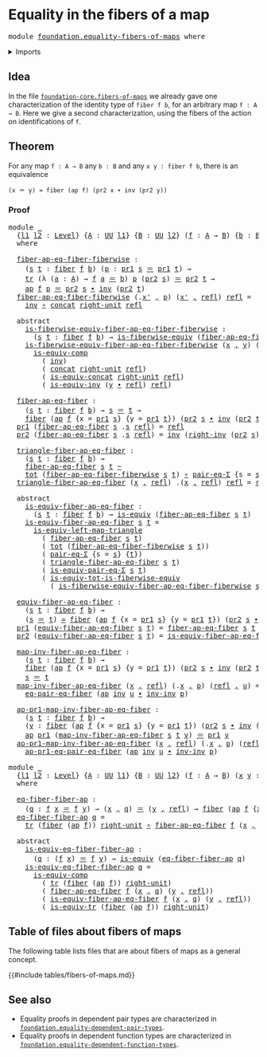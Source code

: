 # Equality in the fibers of a map

<pre class="Agda"><a id="44" class="Keyword">module</a> <a id="51" href="foundation.equality-fibers-of-maps.html" class="Module">foundation.equality-fibers-of-maps</a> <a id="86" class="Keyword">where</a>
</pre>
<details><summary>Imports</summary>

<pre class="Agda"><a id="142" class="Keyword">open</a> <a id="147" class="Keyword">import</a> <a id="154" href="foundation.action-on-identifications-functions.html" class="Module">foundation.action-on-identifications-functions</a>
<a id="201" class="Keyword">open</a> <a id="206" class="Keyword">import</a> <a id="213" href="foundation.dependent-pair-types.html" class="Module">foundation.dependent-pair-types</a>
<a id="245" class="Keyword">open</a> <a id="250" class="Keyword">import</a> <a id="257" href="foundation.identity-types.html" class="Module">foundation.identity-types</a>
<a id="283" class="Keyword">open</a> <a id="288" class="Keyword">import</a> <a id="295" href="foundation.transport-along-identifications.html" class="Module">foundation.transport-along-identifications</a>
<a id="338" class="Keyword">open</a> <a id="343" class="Keyword">import</a> <a id="350" href="foundation.universe-levels.html" class="Module">foundation.universe-levels</a>

<a id="378" class="Keyword">open</a> <a id="383" class="Keyword">import</a> <a id="390" href="foundation-core.equality-dependent-pair-types.html" class="Module">foundation-core.equality-dependent-pair-types</a>
<a id="436" class="Keyword">open</a> <a id="441" class="Keyword">import</a> <a id="448" href="foundation-core.equivalences.html" class="Module">foundation-core.equivalences</a>
<a id="477" class="Keyword">open</a> <a id="482" class="Keyword">import</a> <a id="489" href="foundation-core.families-of-equivalences.html" class="Module">foundation-core.families-of-equivalences</a>
<a id="530" class="Keyword">open</a> <a id="535" class="Keyword">import</a> <a id="542" href="foundation-core.fibers-of-maps.html" class="Module">foundation-core.fibers-of-maps</a>
<a id="573" class="Keyword">open</a> <a id="578" class="Keyword">import</a> <a id="585" href="foundation-core.function-types.html" class="Module">foundation-core.function-types</a>
<a id="616" class="Keyword">open</a> <a id="621" class="Keyword">import</a> <a id="628" href="foundation-core.functoriality-dependent-pair-types.html" class="Module">foundation-core.functoriality-dependent-pair-types</a>
<a id="679" class="Keyword">open</a> <a id="684" class="Keyword">import</a> <a id="691" href="foundation-core.homotopies.html" class="Module">foundation-core.homotopies</a>
</pre>
</details>

## Idea

In the file
[`foundation-core.fibers-of-maps`](foundation-core.fibers-of-maps.md) we already
gave one characterization of the identity type of `fiber f b`, for an arbitrary
map `f : A → B`. Here we give a second characterization, using the fibers of the
action on identifications of `f`.

## Theorem

For any map `f : A → B` any `b : B` and any `x y : fiber f b`, there is an
equivalence

```text
(x ＝ y) ≃ fiber (ap f) (pr2 x ∙ inv (pr2 y))
```

### Proof

<pre class="Agda"><a id="1210" class="Keyword">module</a> <a id="1217" href="foundation.equality-fibers-of-maps.html#1217" class="Module">_</a>
  <a id="1221" class="Symbol">{</a><a id="1222" href="foundation.equality-fibers-of-maps.html#1222" class="Bound">l1</a> <a id="1225" href="foundation.equality-fibers-of-maps.html#1225" class="Bound">l2</a> <a id="1228" class="Symbol">:</a> <a id="1230" href="Agda.Primitive.html#742" class="Postulate">Level</a><a id="1235" class="Symbol">}</a> <a id="1237" class="Symbol">{</a><a id="1238" href="foundation.equality-fibers-of-maps.html#1238" class="Bound">A</a> <a id="1240" class="Symbol">:</a> <a id="1242" href="Agda.Primitive.html#388" class="Primitive">UU</a> <a id="1245" href="foundation.equality-fibers-of-maps.html#1222" class="Bound">l1</a><a id="1247" class="Symbol">}</a> <a id="1249" class="Symbol">{</a><a id="1250" href="foundation.equality-fibers-of-maps.html#1250" class="Bound">B</a> <a id="1252" class="Symbol">:</a> <a id="1254" href="Agda.Primitive.html#388" class="Primitive">UU</a> <a id="1257" href="foundation.equality-fibers-of-maps.html#1225" class="Bound">l2</a><a id="1259" class="Symbol">}</a> <a id="1261" class="Symbol">(</a><a id="1262" href="foundation.equality-fibers-of-maps.html#1262" class="Bound">f</a> <a id="1264" class="Symbol">:</a> <a id="1266" href="foundation.equality-fibers-of-maps.html#1238" class="Bound">A</a> <a id="1268" class="Symbol">→</a> <a id="1270" href="foundation.equality-fibers-of-maps.html#1250" class="Bound">B</a><a id="1271" class="Symbol">)</a> <a id="1273" class="Symbol">{</a><a id="1274" href="foundation.equality-fibers-of-maps.html#1274" class="Bound">b</a> <a id="1276" class="Symbol">:</a> <a id="1278" href="foundation.equality-fibers-of-maps.html#1250" class="Bound">B</a><a id="1279" class="Symbol">}</a>
  <a id="1283" class="Keyword">where</a>

  <a id="1292" href="foundation.equality-fibers-of-maps.html#1292" class="Function">fiber-ap-eq-fiber-fiberwise</a> <a id="1320" class="Symbol">:</a>
    <a id="1326" class="Symbol">(</a><a id="1327" href="foundation.equality-fibers-of-maps.html#1327" class="Bound">s</a> <a id="1329" href="foundation.equality-fibers-of-maps.html#1329" class="Bound">t</a> <a id="1331" class="Symbol">:</a> <a id="1333" href="foundation-core.fibers-of-maps.html#938" class="Function">fiber</a> <a id="1339" href="foundation.equality-fibers-of-maps.html#1262" class="Bound">f</a> <a id="1341" href="foundation.equality-fibers-of-maps.html#1274" class="Bound">b</a><a id="1342" class="Symbol">)</a> <a id="1344" class="Symbol">(</a><a id="1345" href="foundation.equality-fibers-of-maps.html#1345" class="Bound">p</a> <a id="1347" class="Symbol">:</a> <a id="1349" href="foundation.dependent-pair-types.html#681" class="Field">pr1</a> <a id="1353" href="foundation.equality-fibers-of-maps.html#1327" class="Bound">s</a> <a id="1355" href="foundation-core.identity-types.html#2713" class="Function Operator">＝</a> <a id="1357" href="foundation.dependent-pair-types.html#681" class="Field">pr1</a> <a id="1361" href="foundation.equality-fibers-of-maps.html#1329" class="Bound">t</a><a id="1362" class="Symbol">)</a> <a id="1364" class="Symbol">→</a>
    <a id="1370" href="foundation-core.transport-along-identifications.html#832" class="Function">tr</a> <a id="1373" class="Symbol">(λ</a> <a id="1376" class="Symbol">(</a><a id="1377" href="foundation.equality-fibers-of-maps.html#1377" class="Bound">a</a> <a id="1379" class="Symbol">:</a> <a id="1381" href="foundation.equality-fibers-of-maps.html#1238" class="Bound">A</a><a id="1382" class="Symbol">)</a> <a id="1384" class="Symbol">→</a> <a id="1386" href="foundation.equality-fibers-of-maps.html#1262" class="Bound">f</a> <a id="1388" href="foundation.equality-fibers-of-maps.html#1377" class="Bound">a</a> <a id="1390" href="foundation-core.identity-types.html#2713" class="Function Operator">＝</a> <a id="1392" href="foundation.equality-fibers-of-maps.html#1274" class="Bound">b</a><a id="1393" class="Symbol">)</a> <a id="1395" href="foundation.equality-fibers-of-maps.html#1345" class="Bound">p</a> <a id="1397" class="Symbol">(</a><a id="1398" href="foundation.dependent-pair-types.html#693" class="Field">pr2</a> <a id="1402" href="foundation.equality-fibers-of-maps.html#1327" class="Bound">s</a><a id="1403" class="Symbol">)</a> <a id="1405" href="foundation-core.identity-types.html#2713" class="Function Operator">＝</a> <a id="1407" href="foundation.dependent-pair-types.html#693" class="Field">pr2</a> <a id="1411" href="foundation.equality-fibers-of-maps.html#1329" class="Bound">t</a> <a id="1413" class="Symbol">→</a>
    <a id="1419" href="foundation.action-on-identifications-functions.html#730" class="Function">ap</a> <a id="1422" href="foundation.equality-fibers-of-maps.html#1262" class="Bound">f</a> <a id="1424" href="foundation.equality-fibers-of-maps.html#1345" class="Bound">p</a> <a id="1426" href="foundation-core.identity-types.html#2713" class="Function Operator">＝</a> <a id="1428" href="foundation.dependent-pair-types.html#693" class="Field">pr2</a> <a id="1432" href="foundation.equality-fibers-of-maps.html#1327" class="Bound">s</a> <a id="1434" href="foundation-core.identity-types.html#5864" class="Function Operator">∙</a> <a id="1436" href="foundation-core.identity-types.html#6168" class="Function">inv</a> <a id="1440" class="Symbol">(</a><a id="1441" href="foundation.dependent-pair-types.html#693" class="Field">pr2</a> <a id="1445" href="foundation.equality-fibers-of-maps.html#1329" class="Bound">t</a><a id="1446" class="Symbol">)</a>
  <a id="1450" href="foundation.equality-fibers-of-maps.html#1292" class="Function">fiber-ap-eq-fiber-fiberwise</a> <a id="1478" class="Symbol">(</a><a id="1479" class="DottedPattern Symbol">.</a><a id="1480" href="foundation.equality-fibers-of-maps.html#1489" class="DottedPattern Bound">x&#39;</a> <a id="1483" href="foundation.dependent-pair-types.html#787" class="InductiveConstructor Operator">,</a> <a id="1485" href="foundation.equality-fibers-of-maps.html#1485" class="Bound">p</a><a id="1486" class="Symbol">)</a> <a id="1488" class="Symbol">(</a><a id="1489" href="foundation.equality-fibers-of-maps.html#1489" class="Bound">x&#39;</a> <a id="1492" href="foundation.dependent-pair-types.html#787" class="InductiveConstructor Operator">,</a> <a id="1494" href="foundation-core.identity-types.html#2682" class="InductiveConstructor">refl</a><a id="1498" class="Symbol">)</a> <a id="1500" href="foundation-core.identity-types.html#2682" class="InductiveConstructor">refl</a> <a id="1505" class="Symbol">=</a>
    <a id="1511" href="foundation-core.identity-types.html#6168" class="Function">inv</a> <a id="1515" href="foundation-core.function-types.html#455" class="Function Operator">∘</a> <a id="1517" href="foundation-core.identity-types.html#5924" class="Function">concat</a> <a id="1524" href="foundation-core.identity-types.html#8258" class="Function">right-unit</a> <a id="1535" href="foundation-core.identity-types.html#2682" class="InductiveConstructor">refl</a>

  <a id="1543" class="Keyword">abstract</a>
    <a id="1556" href="foundation.equality-fibers-of-maps.html#1556" class="Function">is-fiberwise-equiv-fiber-ap-eq-fiber-fiberwise</a> <a id="1603" class="Symbol">:</a>
      <a id="1611" class="Symbol">(</a><a id="1612" href="foundation.equality-fibers-of-maps.html#1612" class="Bound">s</a> <a id="1614" href="foundation.equality-fibers-of-maps.html#1614" class="Bound">t</a> <a id="1616" class="Symbol">:</a> <a id="1618" href="foundation-core.fibers-of-maps.html#938" class="Function">fiber</a> <a id="1624" href="foundation.equality-fibers-of-maps.html#1262" class="Bound">f</a> <a id="1626" href="foundation.equality-fibers-of-maps.html#1274" class="Bound">b</a><a id="1627" class="Symbol">)</a> <a id="1629" class="Symbol">→</a> <a id="1631" href="foundation-core.families-of-equivalences.html#710" class="Function">is-fiberwise-equiv</a> <a id="1650" class="Symbol">(</a><a id="1651" href="foundation.equality-fibers-of-maps.html#1292" class="Function">fiber-ap-eq-fiber-fiberwise</a> <a id="1679" href="foundation.equality-fibers-of-maps.html#1612" class="Bound">s</a> <a id="1681" href="foundation.equality-fibers-of-maps.html#1614" class="Bound">t</a><a id="1682" class="Symbol">)</a>
    <a id="1688" href="foundation.equality-fibers-of-maps.html#1556" class="Function">is-fiberwise-equiv-fiber-ap-eq-fiber-fiberwise</a> <a id="1735" class="Symbol">(</a><a id="1736" href="foundation.equality-fibers-of-maps.html#1736" class="Bound">x</a> <a id="1738" href="foundation.dependent-pair-types.html#787" class="InductiveConstructor Operator">,</a> <a id="1740" href="foundation.equality-fibers-of-maps.html#1740" class="Bound">y</a><a id="1741" class="Symbol">)</a> <a id="1743" class="Symbol">(</a><a id="1744" class="DottedPattern Symbol">.</a><a id="1745" href="foundation.equality-fibers-of-maps.html#1736" class="DottedPattern Bound">x</a> <a id="1747" href="foundation.dependent-pair-types.html#787" class="InductiveConstructor Operator">,</a> <a id="1749" href="foundation-core.identity-types.html#2682" class="InductiveConstructor">refl</a><a id="1753" class="Symbol">)</a> <a id="1755" href="foundation-core.identity-types.html#2682" class="InductiveConstructor">refl</a> <a id="1760" class="Symbol">=</a>
      <a id="1768" href="foundation-core.equivalences.html#12903" class="Function">is-equiv-comp</a>
        <a id="1790" class="Symbol">(</a> <a id="1792" href="foundation-core.identity-types.html#6168" class="Function">inv</a><a id="1795" class="Symbol">)</a>
        <a id="1805" class="Symbol">(</a> <a id="1807" href="foundation-core.identity-types.html#5924" class="Function">concat</a> <a id="1814" href="foundation-core.identity-types.html#8258" class="Function">right-unit</a> <a id="1825" href="foundation-core.identity-types.html#2682" class="InductiveConstructor">refl</a><a id="1829" class="Symbol">)</a>
        <a id="1839" class="Symbol">(</a> <a id="1841" href="foundation.identity-types.html#2101" class="Function">is-equiv-concat</a> <a id="1857" href="foundation-core.identity-types.html#8258" class="Function">right-unit</a> <a id="1868" href="foundation-core.identity-types.html#2682" class="InductiveConstructor">refl</a><a id="1872" class="Symbol">)</a>
        <a id="1882" class="Symbol">(</a> <a id="1884" href="foundation.identity-types.html#1845" class="Function">is-equiv-inv</a> <a id="1897" class="Symbol">(</a><a id="1898" href="foundation.equality-fibers-of-maps.html#1740" class="Bound">y</a> <a id="1900" href="foundation-core.identity-types.html#5864" class="Function Operator">∙</a> <a id="1902" href="foundation-core.identity-types.html#2682" class="InductiveConstructor">refl</a><a id="1906" class="Symbol">)</a> <a id="1908" href="foundation-core.identity-types.html#2682" class="InductiveConstructor">refl</a><a id="1912" class="Symbol">)</a>

  <a id="1917" href="foundation.equality-fibers-of-maps.html#1917" class="Function">fiber-ap-eq-fiber</a> <a id="1935" class="Symbol">:</a>
    <a id="1941" class="Symbol">(</a><a id="1942" href="foundation.equality-fibers-of-maps.html#1942" class="Bound">s</a> <a id="1944" href="foundation.equality-fibers-of-maps.html#1944" class="Bound">t</a> <a id="1946" class="Symbol">:</a> <a id="1948" href="foundation-core.fibers-of-maps.html#938" class="Function">fiber</a> <a id="1954" href="foundation.equality-fibers-of-maps.html#1262" class="Bound">f</a> <a id="1956" href="foundation.equality-fibers-of-maps.html#1274" class="Bound">b</a><a id="1957" class="Symbol">)</a> <a id="1959" class="Symbol">→</a> <a id="1961" href="foundation.equality-fibers-of-maps.html#1942" class="Bound">s</a> <a id="1963" href="foundation-core.identity-types.html#2713" class="Function Operator">＝</a> <a id="1965" href="foundation.equality-fibers-of-maps.html#1944" class="Bound">t</a> <a id="1967" class="Symbol">→</a>
    <a id="1973" href="foundation-core.fibers-of-maps.html#938" class="Function">fiber</a> <a id="1979" class="Symbol">(</a><a id="1980" href="foundation.action-on-identifications-functions.html#730" class="Function">ap</a> <a id="1983" href="foundation.equality-fibers-of-maps.html#1262" class="Bound">f</a> <a id="1985" class="Symbol">{</a><a id="1986" class="Argument">x</a> <a id="1988" class="Symbol">=</a> <a id="1990" href="foundation.dependent-pair-types.html#681" class="Field">pr1</a> <a id="1994" href="foundation.equality-fibers-of-maps.html#1942" class="Bound">s</a><a id="1995" class="Symbol">}</a> <a id="1997" class="Symbol">{</a><a id="1998" class="Argument">y</a> <a id="2000" class="Symbol">=</a> <a id="2002" href="foundation.dependent-pair-types.html#681" class="Field">pr1</a> <a id="2006" href="foundation.equality-fibers-of-maps.html#1944" class="Bound">t</a><a id="2007" class="Symbol">})</a> <a id="2010" class="Symbol">(</a><a id="2011" href="foundation.dependent-pair-types.html#693" class="Field">pr2</a> <a id="2015" href="foundation.equality-fibers-of-maps.html#1942" class="Bound">s</a> <a id="2017" href="foundation-core.identity-types.html#5864" class="Function Operator">∙</a> <a id="2019" href="foundation-core.identity-types.html#6168" class="Function">inv</a> <a id="2023" class="Symbol">(</a><a id="2024" href="foundation.dependent-pair-types.html#693" class="Field">pr2</a> <a id="2028" href="foundation.equality-fibers-of-maps.html#1944" class="Bound">t</a><a id="2029" class="Symbol">))</a>
  <a id="2034" href="foundation.dependent-pair-types.html#681" class="Field">pr1</a> <a id="2038" class="Symbol">(</a><a id="2039" href="foundation.equality-fibers-of-maps.html#1917" class="Function">fiber-ap-eq-fiber</a> <a id="2057" href="foundation.equality-fibers-of-maps.html#2057" class="Bound">s</a> <a id="2059" class="DottedPattern Symbol">.</a><a id="2060" href="foundation.equality-fibers-of-maps.html#2057" class="DottedPattern Bound">s</a> <a id="2062" href="foundation-core.identity-types.html#2682" class="InductiveConstructor">refl</a><a id="2066" class="Symbol">)</a> <a id="2068" class="Symbol">=</a> <a id="2070" href="foundation-core.identity-types.html#2682" class="InductiveConstructor">refl</a>
  <a id="2077" href="foundation.dependent-pair-types.html#693" class="Field">pr2</a> <a id="2081" class="Symbol">(</a><a id="2082" href="foundation.equality-fibers-of-maps.html#1917" class="Function">fiber-ap-eq-fiber</a> <a id="2100" href="foundation.equality-fibers-of-maps.html#2100" class="Bound">s</a> <a id="2102" class="DottedPattern Symbol">.</a><a id="2103" href="foundation.equality-fibers-of-maps.html#2100" class="DottedPattern Bound">s</a> <a id="2105" href="foundation-core.identity-types.html#2682" class="InductiveConstructor">refl</a><a id="2109" class="Symbol">)</a> <a id="2111" class="Symbol">=</a> <a id="2113" href="foundation-core.identity-types.html#6168" class="Function">inv</a> <a id="2117" class="Symbol">(</a><a id="2118" href="foundation-core.identity-types.html#8515" class="Function">right-inv</a> <a id="2128" class="Symbol">(</a><a id="2129" href="foundation.dependent-pair-types.html#693" class="Field">pr2</a> <a id="2133" href="foundation.equality-fibers-of-maps.html#2100" class="Bound">s</a><a id="2134" class="Symbol">))</a>

  <a id="2140" href="foundation.equality-fibers-of-maps.html#2140" class="Function">triangle-fiber-ap-eq-fiber</a> <a id="2167" class="Symbol">:</a>
    <a id="2173" class="Symbol">(</a><a id="2174" href="foundation.equality-fibers-of-maps.html#2174" class="Bound">s</a> <a id="2176" href="foundation.equality-fibers-of-maps.html#2176" class="Bound">t</a> <a id="2178" class="Symbol">:</a> <a id="2180" href="foundation-core.fibers-of-maps.html#938" class="Function">fiber</a> <a id="2186" href="foundation.equality-fibers-of-maps.html#1262" class="Bound">f</a> <a id="2188" href="foundation.equality-fibers-of-maps.html#1274" class="Bound">b</a><a id="2189" class="Symbol">)</a> <a id="2191" class="Symbol">→</a>
    <a id="2197" href="foundation.equality-fibers-of-maps.html#1917" class="Function">fiber-ap-eq-fiber</a> <a id="2215" href="foundation.equality-fibers-of-maps.html#2174" class="Bound">s</a> <a id="2217" href="foundation.equality-fibers-of-maps.html#2176" class="Bound">t</a> <a id="2219" href="foundation-core.homotopies.html#2535" class="Function Operator">~</a>
    <a id="2225" href="foundation-core.functoriality-dependent-pair-types.html#1564" class="Function">tot</a> <a id="2229" class="Symbol">(</a><a id="2230" href="foundation.equality-fibers-of-maps.html#1292" class="Function">fiber-ap-eq-fiber-fiberwise</a> <a id="2258" href="foundation.equality-fibers-of-maps.html#2174" class="Bound">s</a> <a id="2260" href="foundation.equality-fibers-of-maps.html#2176" class="Bound">t</a><a id="2261" class="Symbol">)</a> <a id="2263" href="foundation-core.function-types.html#455" class="Function Operator">∘</a> <a id="2265" href="foundation-core.equality-dependent-pair-types.html#1246" class="Function">pair-eq-Σ</a> <a id="2275" class="Symbol">{</a><a id="2276" class="Argument">s</a> <a id="2278" class="Symbol">=</a> <a id="2280" href="foundation.equality-fibers-of-maps.html#2174" class="Bound">s</a><a id="2281" class="Symbol">}</a> <a id="2283" class="Symbol">{</a><a id="2284" href="foundation.equality-fibers-of-maps.html#2176" class="Bound">t</a><a id="2285" class="Symbol">}</a>
  <a id="2289" href="foundation.equality-fibers-of-maps.html#2140" class="Function">triangle-fiber-ap-eq-fiber</a> <a id="2316" class="Symbol">(</a><a id="2317" href="foundation.equality-fibers-of-maps.html#2317" class="Bound">x</a> <a id="2319" href="foundation.dependent-pair-types.html#787" class="InductiveConstructor Operator">,</a> <a id="2321" href="foundation-core.identity-types.html#2682" class="InductiveConstructor">refl</a><a id="2325" class="Symbol">)</a> <a id="2327" class="DottedPattern Symbol">.(</a><a id="2329" href="foundation.equality-fibers-of-maps.html#2317" class="DottedPattern Bound">x</a> <a id="2331" href="foundation.dependent-pair-types.html#787" class="DottedPattern InductiveConstructor Operator">,</a> <a id="2333" href="foundation-core.identity-types.html#2682" class="DottedPattern InductiveConstructor">refl</a><a id="2337" class="DottedPattern Symbol">)</a> <a id="2339" href="foundation-core.identity-types.html#2682" class="InductiveConstructor">refl</a> <a id="2344" class="Symbol">=</a> <a id="2346" href="foundation-core.identity-types.html#2682" class="InductiveConstructor">refl</a>

  <a id="2354" class="Keyword">abstract</a>
    <a id="2367" href="foundation.equality-fibers-of-maps.html#2367" class="Function">is-equiv-fiber-ap-eq-fiber</a> <a id="2394" class="Symbol">:</a>
      <a id="2402" class="Symbol">(</a><a id="2403" href="foundation.equality-fibers-of-maps.html#2403" class="Bound">s</a> <a id="2405" href="foundation.equality-fibers-of-maps.html#2405" class="Bound">t</a> <a id="2407" class="Symbol">:</a> <a id="2409" href="foundation-core.fibers-of-maps.html#938" class="Function">fiber</a> <a id="2415" href="foundation.equality-fibers-of-maps.html#1262" class="Bound">f</a> <a id="2417" href="foundation.equality-fibers-of-maps.html#1274" class="Bound">b</a><a id="2418" class="Symbol">)</a> <a id="2420" class="Symbol">→</a> <a id="2422" href="foundation-core.equivalences.html#1532" class="Function">is-equiv</a> <a id="2431" class="Symbol">(</a><a id="2432" href="foundation.equality-fibers-of-maps.html#1917" class="Function">fiber-ap-eq-fiber</a> <a id="2450" href="foundation.equality-fibers-of-maps.html#2403" class="Bound">s</a> <a id="2452" href="foundation.equality-fibers-of-maps.html#2405" class="Bound">t</a><a id="2453" class="Symbol">)</a>
    <a id="2459" href="foundation.equality-fibers-of-maps.html#2367" class="Function">is-equiv-fiber-ap-eq-fiber</a> <a id="2486" href="foundation.equality-fibers-of-maps.html#2486" class="Bound">s</a> <a id="2488" href="foundation.equality-fibers-of-maps.html#2488" class="Bound">t</a> <a id="2490" class="Symbol">=</a>
      <a id="2498" href="foundation-core.equivalences.html#10197" class="Function">is-equiv-left-map-triangle</a>
        <a id="2533" class="Symbol">(</a> <a id="2535" href="foundation.equality-fibers-of-maps.html#1917" class="Function">fiber-ap-eq-fiber</a> <a id="2553" href="foundation.equality-fibers-of-maps.html#2486" class="Bound">s</a> <a id="2555" href="foundation.equality-fibers-of-maps.html#2488" class="Bound">t</a><a id="2556" class="Symbol">)</a>
        <a id="2566" class="Symbol">(</a> <a id="2568" href="foundation-core.functoriality-dependent-pair-types.html#1564" class="Function">tot</a> <a id="2572" class="Symbol">(</a><a id="2573" href="foundation.equality-fibers-of-maps.html#1292" class="Function">fiber-ap-eq-fiber-fiberwise</a> <a id="2601" href="foundation.equality-fibers-of-maps.html#2486" class="Bound">s</a> <a id="2603" href="foundation.equality-fibers-of-maps.html#2488" class="Bound">t</a><a id="2604" class="Symbol">))</a>
        <a id="2615" class="Symbol">(</a> <a id="2617" href="foundation-core.equality-dependent-pair-types.html#1246" class="Function">pair-eq-Σ</a> <a id="2627" class="Symbol">{</a><a id="2628" class="Argument">s</a> <a id="2630" class="Symbol">=</a> <a id="2632" href="foundation.equality-fibers-of-maps.html#2486" class="Bound">s</a><a id="2633" class="Symbol">}</a> <a id="2635" class="Symbol">{</a><a id="2636" href="foundation.equality-fibers-of-maps.html#2488" class="Bound">t</a><a id="2637" class="Symbol">})</a>
        <a id="2648" class="Symbol">(</a> <a id="2650" href="foundation.equality-fibers-of-maps.html#2140" class="Function">triangle-fiber-ap-eq-fiber</a> <a id="2677" href="foundation.equality-fibers-of-maps.html#2486" class="Bound">s</a> <a id="2679" href="foundation.equality-fibers-of-maps.html#2488" class="Bound">t</a><a id="2680" class="Symbol">)</a>
        <a id="2690" class="Symbol">(</a> <a id="2692" href="foundation-core.equality-dependent-pair-types.html#2808" class="Function">is-equiv-pair-eq-Σ</a> <a id="2711" href="foundation.equality-fibers-of-maps.html#2486" class="Bound">s</a> <a id="2713" href="foundation.equality-fibers-of-maps.html#2488" class="Bound">t</a><a id="2714" class="Symbol">)</a>
        <a id="2724" class="Symbol">(</a> <a id="2726" href="foundation-core.functoriality-dependent-pair-types.html#6131" class="Function">is-equiv-tot-is-fiberwise-equiv</a>
          <a id="2768" class="Symbol">(</a> <a id="2770" href="foundation.equality-fibers-of-maps.html#1556" class="Function">is-fiberwise-equiv-fiber-ap-eq-fiber-fiberwise</a> <a id="2817" href="foundation.equality-fibers-of-maps.html#2486" class="Bound">s</a> <a id="2819" href="foundation.equality-fibers-of-maps.html#2488" class="Bound">t</a><a id="2820" class="Symbol">))</a>

  <a id="2826" href="foundation.equality-fibers-of-maps.html#2826" class="Function">equiv-fiber-ap-eq-fiber</a> <a id="2850" class="Symbol">:</a>
    <a id="2856" class="Symbol">(</a><a id="2857" href="foundation.equality-fibers-of-maps.html#2857" class="Bound">s</a> <a id="2859" href="foundation.equality-fibers-of-maps.html#2859" class="Bound">t</a> <a id="2861" class="Symbol">:</a> <a id="2863" href="foundation-core.fibers-of-maps.html#938" class="Function">fiber</a> <a id="2869" href="foundation.equality-fibers-of-maps.html#1262" class="Bound">f</a> <a id="2871" href="foundation.equality-fibers-of-maps.html#1274" class="Bound">b</a><a id="2872" class="Symbol">)</a> <a id="2874" class="Symbol">→</a>
    <a id="2880" class="Symbol">(</a><a id="2881" href="foundation.equality-fibers-of-maps.html#2857" class="Bound">s</a> <a id="2883" href="foundation-core.identity-types.html#2713" class="Function Operator">＝</a> <a id="2885" href="foundation.equality-fibers-of-maps.html#2859" class="Bound">t</a><a id="2886" class="Symbol">)</a> <a id="2888" href="foundation-core.equivalences.html#2554" class="Function Operator">≃</a> <a id="2890" href="foundation-core.fibers-of-maps.html#938" class="Function">fiber</a> <a id="2896" class="Symbol">(</a><a id="2897" href="foundation.action-on-identifications-functions.html#730" class="Function">ap</a> <a id="2900" href="foundation.equality-fibers-of-maps.html#1262" class="Bound">f</a> <a id="2902" class="Symbol">{</a><a id="2903" class="Argument">x</a> <a id="2905" class="Symbol">=</a> <a id="2907" href="foundation.dependent-pair-types.html#681" class="Field">pr1</a> <a id="2911" href="foundation.equality-fibers-of-maps.html#2857" class="Bound">s</a><a id="2912" class="Symbol">}</a> <a id="2914" class="Symbol">{</a><a id="2915" class="Argument">y</a> <a id="2917" class="Symbol">=</a> <a id="2919" href="foundation.dependent-pair-types.html#681" class="Field">pr1</a> <a id="2923" href="foundation.equality-fibers-of-maps.html#2859" class="Bound">t</a><a id="2924" class="Symbol">})</a> <a id="2927" class="Symbol">(</a><a id="2928" href="foundation.dependent-pair-types.html#693" class="Field">pr2</a> <a id="2932" href="foundation.equality-fibers-of-maps.html#2857" class="Bound">s</a> <a id="2934" href="foundation-core.identity-types.html#5864" class="Function Operator">∙</a> <a id="2936" href="foundation-core.identity-types.html#6168" class="Function">inv</a> <a id="2940" class="Symbol">(</a><a id="2941" href="foundation.dependent-pair-types.html#693" class="Field">pr2</a> <a id="2945" href="foundation.equality-fibers-of-maps.html#2859" class="Bound">t</a><a id="2946" class="Symbol">))</a>
  <a id="2951" href="foundation.dependent-pair-types.html#681" class="Field">pr1</a> <a id="2955" class="Symbol">(</a><a id="2956" href="foundation.equality-fibers-of-maps.html#2826" class="Function">equiv-fiber-ap-eq-fiber</a> <a id="2980" href="foundation.equality-fibers-of-maps.html#2980" class="Bound">s</a> <a id="2982" href="foundation.equality-fibers-of-maps.html#2982" class="Bound">t</a><a id="2983" class="Symbol">)</a> <a id="2985" class="Symbol">=</a> <a id="2987" href="foundation.equality-fibers-of-maps.html#1917" class="Function">fiber-ap-eq-fiber</a> <a id="3005" href="foundation.equality-fibers-of-maps.html#2980" class="Bound">s</a> <a id="3007" href="foundation.equality-fibers-of-maps.html#2982" class="Bound">t</a>
  <a id="3011" href="foundation.dependent-pair-types.html#693" class="Field">pr2</a> <a id="3015" class="Symbol">(</a><a id="3016" href="foundation.equality-fibers-of-maps.html#2826" class="Function">equiv-fiber-ap-eq-fiber</a> <a id="3040" href="foundation.equality-fibers-of-maps.html#3040" class="Bound">s</a> <a id="3042" href="foundation.equality-fibers-of-maps.html#3042" class="Bound">t</a><a id="3043" class="Symbol">)</a> <a id="3045" class="Symbol">=</a> <a id="3047" href="foundation.equality-fibers-of-maps.html#2367" class="Function">is-equiv-fiber-ap-eq-fiber</a> <a id="3074" href="foundation.equality-fibers-of-maps.html#3040" class="Bound">s</a> <a id="3076" href="foundation.equality-fibers-of-maps.html#3042" class="Bound">t</a>

  <a id="3081" href="foundation.equality-fibers-of-maps.html#3081" class="Function">map-inv-fiber-ap-eq-fiber</a> <a id="3107" class="Symbol">:</a>
    <a id="3113" class="Symbol">(</a><a id="3114" href="foundation.equality-fibers-of-maps.html#3114" class="Bound">s</a> <a id="3116" href="foundation.equality-fibers-of-maps.html#3116" class="Bound">t</a> <a id="3118" class="Symbol">:</a> <a id="3120" href="foundation-core.fibers-of-maps.html#938" class="Function">fiber</a> <a id="3126" href="foundation.equality-fibers-of-maps.html#1262" class="Bound">f</a> <a id="3128" href="foundation.equality-fibers-of-maps.html#1274" class="Bound">b</a><a id="3129" class="Symbol">)</a> <a id="3131" class="Symbol">→</a>
    <a id="3137" href="foundation-core.fibers-of-maps.html#938" class="Function">fiber</a> <a id="3143" class="Symbol">(</a><a id="3144" href="foundation.action-on-identifications-functions.html#730" class="Function">ap</a> <a id="3147" href="foundation.equality-fibers-of-maps.html#1262" class="Bound">f</a> <a id="3149" class="Symbol">{</a><a id="3150" class="Argument">x</a> <a id="3152" class="Symbol">=</a> <a id="3154" href="foundation.dependent-pair-types.html#681" class="Field">pr1</a> <a id="3158" href="foundation.equality-fibers-of-maps.html#3114" class="Bound">s</a><a id="3159" class="Symbol">}</a> <a id="3161" class="Symbol">{</a><a id="3162" class="Argument">y</a> <a id="3164" class="Symbol">=</a> <a id="3166" href="foundation.dependent-pair-types.html#681" class="Field">pr1</a> <a id="3170" href="foundation.equality-fibers-of-maps.html#3116" class="Bound">t</a><a id="3171" class="Symbol">})</a> <a id="3174" class="Symbol">(</a><a id="3175" href="foundation.dependent-pair-types.html#693" class="Field">pr2</a> <a id="3179" href="foundation.equality-fibers-of-maps.html#3114" class="Bound">s</a> <a id="3181" href="foundation-core.identity-types.html#5864" class="Function Operator">∙</a> <a id="3183" href="foundation-core.identity-types.html#6168" class="Function">inv</a> <a id="3187" class="Symbol">(</a><a id="3188" href="foundation.dependent-pair-types.html#693" class="Field">pr2</a> <a id="3192" href="foundation.equality-fibers-of-maps.html#3116" class="Bound">t</a><a id="3193" class="Symbol">))</a> <a id="3196" class="Symbol">→</a>
    <a id="3202" href="foundation.equality-fibers-of-maps.html#3114" class="Bound">s</a> <a id="3204" href="foundation-core.identity-types.html#2713" class="Function Operator">＝</a> <a id="3206" href="foundation.equality-fibers-of-maps.html#3116" class="Bound">t</a>
  <a id="3210" href="foundation.equality-fibers-of-maps.html#3081" class="Function">map-inv-fiber-ap-eq-fiber</a> <a id="3236" class="Symbol">(</a><a id="3237" href="foundation.equality-fibers-of-maps.html#3237" class="Bound">x</a> <a id="3239" href="foundation.dependent-pair-types.html#787" class="InductiveConstructor Operator">,</a> <a id="3241" href="foundation-core.identity-types.html#2682" class="InductiveConstructor">refl</a><a id="3245" class="Symbol">)</a> <a id="3247" class="Symbol">(</a><a id="3248" class="DottedPattern Symbol">.</a><a id="3249" href="foundation.equality-fibers-of-maps.html#3237" class="DottedPattern Bound">x</a> <a id="3251" href="foundation.dependent-pair-types.html#787" class="InductiveConstructor Operator">,</a> <a id="3253" href="foundation.equality-fibers-of-maps.html#3253" class="Bound">p</a><a id="3254" class="Symbol">)</a> <a id="3256" class="Symbol">(</a><a id="3257" href="foundation-core.identity-types.html#2682" class="InductiveConstructor">refl</a> <a id="3262" href="foundation.dependent-pair-types.html#787" class="InductiveConstructor Operator">,</a> <a id="3264" href="foundation.equality-fibers-of-maps.html#3264" class="Bound">u</a><a id="3265" class="Symbol">)</a> <a id="3267" class="Symbol">=</a>
    <a id="3273" href="foundation-core.equality-dependent-pair-types.html#1565" class="Function">eq-pair-eq-fiber</a> <a id="3290" class="Symbol">(</a><a id="3291" href="foundation.action-on-identifications-functions.html#730" class="Function">ap</a> <a id="3294" href="foundation-core.identity-types.html#6168" class="Function">inv</a> <a id="3298" href="foundation.equality-fibers-of-maps.html#3264" class="Bound">u</a> <a id="3300" href="foundation-core.identity-types.html#5864" class="Function Operator">∙</a> <a id="3302" href="foundation-core.identity-types.html#8700" class="Function">inv-inv</a> <a id="3310" href="foundation.equality-fibers-of-maps.html#3253" class="Bound">p</a><a id="3311" class="Symbol">)</a>

  <a id="3316" href="foundation.equality-fibers-of-maps.html#3316" class="Function">ap-pr1-map-inv-fiber-ap-eq-fiber</a> <a id="3349" class="Symbol">:</a>
    <a id="3355" class="Symbol">(</a><a id="3356" href="foundation.equality-fibers-of-maps.html#3356" class="Bound">s</a> <a id="3358" href="foundation.equality-fibers-of-maps.html#3358" class="Bound">t</a> <a id="3360" class="Symbol">:</a> <a id="3362" href="foundation-core.fibers-of-maps.html#938" class="Function">fiber</a> <a id="3368" href="foundation.equality-fibers-of-maps.html#1262" class="Bound">f</a> <a id="3370" href="foundation.equality-fibers-of-maps.html#1274" class="Bound">b</a><a id="3371" class="Symbol">)</a> <a id="3373" class="Symbol">→</a>
    <a id="3379" class="Symbol">(</a><a id="3380" href="foundation.equality-fibers-of-maps.html#3380" class="Bound">v</a> <a id="3382" class="Symbol">:</a> <a id="3384" href="foundation-core.fibers-of-maps.html#938" class="Function">fiber</a> <a id="3390" class="Symbol">(</a><a id="3391" href="foundation.action-on-identifications-functions.html#730" class="Function">ap</a> <a id="3394" href="foundation.equality-fibers-of-maps.html#1262" class="Bound">f</a> <a id="3396" class="Symbol">{</a><a id="3397" class="Argument">x</a> <a id="3399" class="Symbol">=</a> <a id="3401" href="foundation.dependent-pair-types.html#681" class="Field">pr1</a> <a id="3405" href="foundation.equality-fibers-of-maps.html#3356" class="Bound">s</a><a id="3406" class="Symbol">}</a> <a id="3408" class="Symbol">{</a><a id="3409" class="Argument">y</a> <a id="3411" class="Symbol">=</a> <a id="3413" href="foundation.dependent-pair-types.html#681" class="Field">pr1</a> <a id="3417" href="foundation.equality-fibers-of-maps.html#3358" class="Bound">t</a><a id="3418" class="Symbol">})</a> <a id="3421" class="Symbol">(</a><a id="3422" href="foundation.dependent-pair-types.html#693" class="Field">pr2</a> <a id="3426" href="foundation.equality-fibers-of-maps.html#3356" class="Bound">s</a> <a id="3428" href="foundation-core.identity-types.html#5864" class="Function Operator">∙</a> <a id="3430" href="foundation-core.identity-types.html#6168" class="Function">inv</a> <a id="3434" class="Symbol">(</a><a id="3435" href="foundation.dependent-pair-types.html#693" class="Field">pr2</a> <a id="3439" href="foundation.equality-fibers-of-maps.html#3358" class="Bound">t</a><a id="3440" class="Symbol">)))</a> <a id="3444" class="Symbol">→</a>
    <a id="3450" href="foundation.action-on-identifications-functions.html#730" class="Function">ap</a> <a id="3453" href="foundation.dependent-pair-types.html#681" class="Field">pr1</a> <a id="3457" class="Symbol">(</a><a id="3458" href="foundation.equality-fibers-of-maps.html#3081" class="Function">map-inv-fiber-ap-eq-fiber</a> <a id="3484" href="foundation.equality-fibers-of-maps.html#3356" class="Bound">s</a> <a id="3486" href="foundation.equality-fibers-of-maps.html#3358" class="Bound">t</a> <a id="3488" href="foundation.equality-fibers-of-maps.html#3380" class="Bound">v</a><a id="3489" class="Symbol">)</a> <a id="3491" href="foundation-core.identity-types.html#2713" class="Function Operator">＝</a> <a id="3493" href="foundation.dependent-pair-types.html#681" class="Field">pr1</a> <a id="3497" href="foundation.equality-fibers-of-maps.html#3380" class="Bound">v</a>
  <a id="3501" href="foundation.equality-fibers-of-maps.html#3316" class="Function">ap-pr1-map-inv-fiber-ap-eq-fiber</a> <a id="3534" class="Symbol">(</a><a id="3535" href="foundation.equality-fibers-of-maps.html#3535" class="Bound">x</a> <a id="3537" href="foundation.dependent-pair-types.html#787" class="InductiveConstructor Operator">,</a> <a id="3539" href="foundation-core.identity-types.html#2682" class="InductiveConstructor">refl</a><a id="3543" class="Symbol">)</a> <a id="3545" class="Symbol">(</a><a id="3546" class="DottedPattern Symbol">.</a><a id="3547" href="foundation.equality-fibers-of-maps.html#3535" class="DottedPattern Bound">x</a> <a id="3549" href="foundation.dependent-pair-types.html#787" class="InductiveConstructor Operator">,</a> <a id="3551" href="foundation.equality-fibers-of-maps.html#3551" class="Bound">p</a><a id="3552" class="Symbol">)</a> <a id="3554" class="Symbol">(</a><a id="3555" href="foundation-core.identity-types.html#2682" class="InductiveConstructor">refl</a> <a id="3560" href="foundation.dependent-pair-types.html#787" class="InductiveConstructor Operator">,</a> <a id="3562" href="foundation.equality-fibers-of-maps.html#3562" class="Bound">u</a><a id="3563" class="Symbol">)</a> <a id="3565" class="Symbol">=</a>
    <a id="3571" href="foundation-core.equality-dependent-pair-types.html#1932" class="Function">ap-pr1-eq-pair-eq-fiber</a> <a id="3595" class="Symbol">(</a><a id="3596" href="foundation.action-on-identifications-functions.html#730" class="Function">ap</a> <a id="3599" href="foundation-core.identity-types.html#6168" class="Function">inv</a> <a id="3603" href="foundation.equality-fibers-of-maps.html#3562" class="Bound">u</a> <a id="3605" href="foundation-core.identity-types.html#5864" class="Function Operator">∙</a> <a id="3607" href="foundation-core.identity-types.html#8700" class="Function">inv-inv</a> <a id="3615" href="foundation.equality-fibers-of-maps.html#3551" class="Bound">p</a><a id="3616" class="Symbol">)</a>

<a id="3619" class="Keyword">module</a> <a id="3626" href="foundation.equality-fibers-of-maps.html#3626" class="Module">_</a>
  <a id="3630" class="Symbol">{</a><a id="3631" href="foundation.equality-fibers-of-maps.html#3631" class="Bound">l1</a> <a id="3634" href="foundation.equality-fibers-of-maps.html#3634" class="Bound">l2</a> <a id="3637" class="Symbol">:</a> <a id="3639" href="Agda.Primitive.html#742" class="Postulate">Level</a><a id="3644" class="Symbol">}</a> <a id="3646" class="Symbol">{</a><a id="3647" href="foundation.equality-fibers-of-maps.html#3647" class="Bound">A</a> <a id="3649" class="Symbol">:</a> <a id="3651" href="Agda.Primitive.html#388" class="Primitive">UU</a> <a id="3654" href="foundation.equality-fibers-of-maps.html#3631" class="Bound">l1</a><a id="3656" class="Symbol">}</a> <a id="3658" class="Symbol">{</a><a id="3659" href="foundation.equality-fibers-of-maps.html#3659" class="Bound">B</a> <a id="3661" class="Symbol">:</a> <a id="3663" href="Agda.Primitive.html#388" class="Primitive">UU</a> <a id="3666" href="foundation.equality-fibers-of-maps.html#3634" class="Bound">l2</a><a id="3668" class="Symbol">}</a> <a id="3670" class="Symbol">(</a><a id="3671" href="foundation.equality-fibers-of-maps.html#3671" class="Bound">f</a> <a id="3673" class="Symbol">:</a> <a id="3675" href="foundation.equality-fibers-of-maps.html#3647" class="Bound">A</a> <a id="3677" class="Symbol">→</a> <a id="3679" href="foundation.equality-fibers-of-maps.html#3659" class="Bound">B</a><a id="3680" class="Symbol">)</a> <a id="3682" class="Symbol">(</a><a id="3683" href="foundation.equality-fibers-of-maps.html#3683" class="Bound">x</a> <a id="3685" href="foundation.equality-fibers-of-maps.html#3685" class="Bound">y</a> <a id="3687" class="Symbol">:</a> <a id="3689" href="foundation.equality-fibers-of-maps.html#3647" class="Bound">A</a><a id="3690" class="Symbol">)</a>
  <a id="3694" class="Keyword">where</a>

  <a id="3703" href="foundation.equality-fibers-of-maps.html#3703" class="Function">eq-fiber-fiber-ap</a> <a id="3721" class="Symbol">:</a>
    <a id="3727" class="Symbol">(</a><a id="3728" href="foundation.equality-fibers-of-maps.html#3728" class="Bound">q</a> <a id="3730" class="Symbol">:</a> <a id="3732" href="foundation.equality-fibers-of-maps.html#3671" class="Bound">f</a> <a id="3734" href="foundation.equality-fibers-of-maps.html#3683" class="Bound">x</a> <a id="3736" href="foundation-core.identity-types.html#2713" class="Function Operator">＝</a> <a id="3738" href="foundation.equality-fibers-of-maps.html#3671" class="Bound">f</a> <a id="3740" href="foundation.equality-fibers-of-maps.html#3685" class="Bound">y</a><a id="3741" class="Symbol">)</a> <a id="3743" class="Symbol">→</a> <a id="3745" class="Symbol">(</a><a id="3746" href="foundation.equality-fibers-of-maps.html#3683" class="Bound">x</a> <a id="3748" href="foundation.dependent-pair-types.html#787" class="InductiveConstructor Operator">,</a> <a id="3750" href="foundation.equality-fibers-of-maps.html#3728" class="Bound">q</a><a id="3751" class="Symbol">)</a> <a id="3753" href="foundation-core.identity-types.html#2713" class="Function Operator">＝</a> <a id="3755" class="Symbol">(</a><a id="3756" href="foundation.equality-fibers-of-maps.html#3685" class="Bound">y</a> <a id="3758" href="foundation.dependent-pair-types.html#787" class="InductiveConstructor Operator">,</a> <a id="3760" href="foundation-core.identity-types.html#2682" class="InductiveConstructor">refl</a><a id="3764" class="Symbol">)</a> <a id="3766" class="Symbol">→</a> <a id="3768" href="foundation-core.fibers-of-maps.html#938" class="Function">fiber</a> <a id="3774" class="Symbol">(</a><a id="3775" href="foundation.action-on-identifications-functions.html#730" class="Function">ap</a> <a id="3778" href="foundation.equality-fibers-of-maps.html#3671" class="Bound">f</a> <a id="3780" class="Symbol">{</a><a id="3781" href="foundation.equality-fibers-of-maps.html#3683" class="Bound">x</a><a id="3782" class="Symbol">}</a> <a id="3784" class="Symbol">{</a><a id="3785" href="foundation.equality-fibers-of-maps.html#3685" class="Bound">y</a><a id="3786" class="Symbol">})</a> <a id="3789" href="foundation.equality-fibers-of-maps.html#3728" class="Bound">q</a>
  <a id="3793" href="foundation.equality-fibers-of-maps.html#3703" class="Function">eq-fiber-fiber-ap</a> <a id="3811" href="foundation.equality-fibers-of-maps.html#3811" class="Bound">q</a> <a id="3813" class="Symbol">=</a>
    <a id="3819" href="foundation-core.transport-along-identifications.html#832" class="Function">tr</a> <a id="3822" class="Symbol">(</a><a id="3823" href="foundation-core.fibers-of-maps.html#938" class="Function">fiber</a> <a id="3829" class="Symbol">(</a><a id="3830" href="foundation.action-on-identifications-functions.html#730" class="Function">ap</a> <a id="3833" href="foundation.equality-fibers-of-maps.html#3671" class="Bound">f</a><a id="3834" class="Symbol">))</a> <a id="3837" href="foundation-core.identity-types.html#8258" class="Function">right-unit</a> <a id="3848" href="foundation-core.function-types.html#455" class="Function Operator">∘</a> <a id="3850" href="foundation.equality-fibers-of-maps.html#1917" class="Function">fiber-ap-eq-fiber</a> <a id="3868" href="foundation.equality-fibers-of-maps.html#3671" class="Bound">f</a> <a id="3870" class="Symbol">(</a><a id="3871" href="foundation.equality-fibers-of-maps.html#3683" class="Bound">x</a> <a id="3873" href="foundation.dependent-pair-types.html#787" class="InductiveConstructor Operator">,</a> <a id="3875" href="foundation.equality-fibers-of-maps.html#3811" class="Bound">q</a><a id="3876" class="Symbol">)</a> <a id="3878" class="Symbol">(</a><a id="3879" href="foundation.equality-fibers-of-maps.html#3685" class="Bound">y</a> <a id="3881" href="foundation.dependent-pair-types.html#787" class="InductiveConstructor Operator">,</a> <a id="3883" href="foundation-core.identity-types.html#2682" class="InductiveConstructor">refl</a><a id="3887" class="Symbol">)</a>

  <a id="3892" class="Keyword">abstract</a>
    <a id="3905" href="foundation.equality-fibers-of-maps.html#3905" class="Function">is-equiv-eq-fiber-fiber-ap</a> <a id="3932" class="Symbol">:</a>
      <a id="3940" class="Symbol">(</a><a id="3941" href="foundation.equality-fibers-of-maps.html#3941" class="Bound">q</a> <a id="3943" class="Symbol">:</a> <a id="3945" class="Symbol">(</a><a id="3946" href="foundation.equality-fibers-of-maps.html#3671" class="Bound">f</a> <a id="3948" href="foundation.equality-fibers-of-maps.html#3683" class="Bound">x</a><a id="3949" class="Symbol">)</a> <a id="3951" href="foundation-core.identity-types.html#2713" class="Function Operator">＝</a> <a id="3953" href="foundation.equality-fibers-of-maps.html#3671" class="Bound">f</a> <a id="3955" href="foundation.equality-fibers-of-maps.html#3685" class="Bound">y</a><a id="3956" class="Symbol">)</a> <a id="3958" class="Symbol">→</a> <a id="3960" href="foundation-core.equivalences.html#1532" class="Function">is-equiv</a> <a id="3969" class="Symbol">(</a><a id="3970" href="foundation.equality-fibers-of-maps.html#3703" class="Function">eq-fiber-fiber-ap</a> <a id="3988" href="foundation.equality-fibers-of-maps.html#3941" class="Bound">q</a><a id="3989" class="Symbol">)</a>
    <a id="3995" href="foundation.equality-fibers-of-maps.html#3905" class="Function">is-equiv-eq-fiber-fiber-ap</a> <a id="4022" href="foundation.equality-fibers-of-maps.html#4022" class="Bound">q</a> <a id="4024" class="Symbol">=</a>
      <a id="4032" href="foundation-core.equivalences.html#12903" class="Function">is-equiv-comp</a>
        <a id="4054" class="Symbol">(</a> <a id="4056" href="foundation-core.transport-along-identifications.html#832" class="Function">tr</a> <a id="4059" class="Symbol">(</a><a id="4060" href="foundation-core.fibers-of-maps.html#938" class="Function">fiber</a> <a id="4066" class="Symbol">(</a><a id="4067" href="foundation.action-on-identifications-functions.html#730" class="Function">ap</a> <a id="4070" href="foundation.equality-fibers-of-maps.html#3671" class="Bound">f</a><a id="4071" class="Symbol">))</a> <a id="4074" href="foundation-core.identity-types.html#8258" class="Function">right-unit</a><a id="4084" class="Symbol">)</a>
        <a id="4094" class="Symbol">(</a> <a id="4096" href="foundation.equality-fibers-of-maps.html#1917" class="Function">fiber-ap-eq-fiber</a> <a id="4114" href="foundation.equality-fibers-of-maps.html#3671" class="Bound">f</a> <a id="4116" class="Symbol">(</a><a id="4117" href="foundation.equality-fibers-of-maps.html#3683" class="Bound">x</a> <a id="4119" href="foundation.dependent-pair-types.html#787" class="InductiveConstructor Operator">,</a> <a id="4121" href="foundation.equality-fibers-of-maps.html#4022" class="Bound">q</a><a id="4122" class="Symbol">)</a> <a id="4124" class="Symbol">(</a><a id="4125" href="foundation.equality-fibers-of-maps.html#3685" class="Bound">y</a> <a id="4127" href="foundation.dependent-pair-types.html#787" class="InductiveConstructor Operator">,</a> <a id="4129" href="foundation-core.identity-types.html#2682" class="InductiveConstructor">refl</a><a id="4133" class="Symbol">))</a>
        <a id="4144" class="Symbol">(</a> <a id="4146" href="foundation.equality-fibers-of-maps.html#2367" class="Function">is-equiv-fiber-ap-eq-fiber</a> <a id="4173" href="foundation.equality-fibers-of-maps.html#3671" class="Bound">f</a> <a id="4175" class="Symbol">(</a><a id="4176" href="foundation.equality-fibers-of-maps.html#3683" class="Bound">x</a> <a id="4178" href="foundation.dependent-pair-types.html#787" class="InductiveConstructor Operator">,</a> <a id="4180" href="foundation.equality-fibers-of-maps.html#4022" class="Bound">q</a><a id="4181" class="Symbol">)</a> <a id="4183" class="Symbol">(</a><a id="4184" href="foundation.equality-fibers-of-maps.html#3685" class="Bound">y</a> <a id="4186" href="foundation.dependent-pair-types.html#787" class="InductiveConstructor Operator">,</a> <a id="4188" href="foundation-core.identity-types.html#2682" class="InductiveConstructor">refl</a><a id="4192" class="Symbol">))</a>
        <a id="4203" class="Symbol">(</a> <a id="4205" href="foundation.transport-along-identifications.html#1332" class="Function">is-equiv-tr</a> <a id="4217" class="Symbol">(</a><a id="4218" href="foundation-core.fibers-of-maps.html#938" class="Function">fiber</a> <a id="4224" class="Symbol">(</a><a id="4225" href="foundation.action-on-identifications-functions.html#730" class="Function">ap</a> <a id="4228" href="foundation.equality-fibers-of-maps.html#3671" class="Bound">f</a><a id="4229" class="Symbol">))</a> <a id="4232" href="foundation-core.identity-types.html#8258" class="Function">right-unit</a><a id="4242" class="Symbol">)</a>
</pre>
## Table of files about fibers of maps

The following table lists files that are about fibers of maps as a general
concept.

{{#include tables/fibers-of-maps.md}}

## See also

- Equality proofs in dependent pair types are characterized in
  [`foundation.equality-dependent-pair-types`](foundation.equality-dependent-pair-types.md).
- Equality proofs in dependent function types are characterized in
  [`foundation.equality-dependent-function-types`](foundation.equality-dependent-function-types.md).
